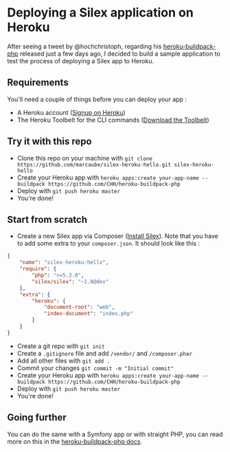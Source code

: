 # Deploying a Silex application on Heroku
After seeing a tweet by @hochchristoph, regarding his [heroku-buildpack-php](https://github.com/CHH/heroku-buildpack-php) released just a few days ago, I decided to build a sample application to test the process of deploying a Silex app to Heroku.

## Requirements
You'll need a couple of things before you can deploy your app :
* A Heroku account ([Signup on Heroku](https://id.heroku.com/signup))
* The Heroku Toolbelt for the CLI commands ([Download the Toolbelt](https://toolbelt.heroku.com/))

## Try it with this repo
* Clone this repo on your machine with `git clone https://github.com/marcaube/silex-heroku-hello.git silex-heroku-hello`
* Create your Heroku app with `heroku apps:create your-app-name --buildpack https://github.com/CHH/heroku-buildpack-php`
* Deploy with `git push heroku master`
* You're done!

## Start from scratch
* Create a new Silex app via Composer ([Install Silex](http://silex.sensiolabs.org/download)). Note that you have to add some extra to your `composer.json`. It should look like this :

``` json
{
    "name": "silex-heroku-hello",
    "require": {
        "php": ">=5.3.0",
        "silex/silex": "~1.0@dev"
    },
    "extra": {
        "heroku": {
            "document-root": "web",
            "index-document": "index.php"
        }
    }
}
```
* Create a git repo with `git init`
* Create a `.gitignore` file and add `/vendor/` and `/composer.phar`
* Add all other files with `git add .`
* Commit your changes `git commit -m "Initial commit"`
* Create your Heroku app with `heroku apps:create your-app-name --buildpack https://github.com/CHH/heroku-buildpack-php`
* Deploy with `git push heroku master`
* You're done!

## Going further
You can do the same with a Symfony app or with straight PHP, you can read more on this in the [heroku-buildpack-php docs](https://github.com/CHH/heroku-buildpack-php).
